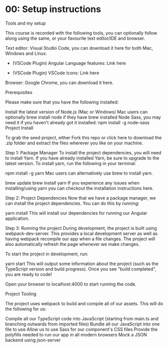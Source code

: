 # 00: Setup instructions

Tools and my setup

This course is recorded with the following tools, you can optionally follow along using the same, or your favourite text editor/IDE and browser.

Text editor: Visual Studio Code, you can download it here for both Mac, Windows and Linux.

- (VSCode Plugin) Angular Language features: Link here

- (VSCode Plugin) VSCode Icons: Link here

Browser: Google Chrome, you can download it here.

Prerequisites

Please make sure that you have the following installed:

Install the latest version of Node.js (Mac or Windows)
Mac users can optionally brew install node if they have brew installed
Node Sass, you may need it if you haven't already got it installed:
npm install -g node-sass
Project Install

To grab the seed project, either Fork this repo or click here to download the .zip folder and extract the files wherever you like on your machine.

Step 1: Package Manager
To install the project dependencies, you will need to install Yarn. If you have already installed Yarn, be sure to upgrade to the latest version. To install yarn, run the following in your terminal:

npm install -g yarn
Mac users can alternatively use brew to install yarn.

brew update
brew install yarn
If you experience any issues when installing/using yarn you can checkout the installation instructions here.

Step 2: Project Dependencies
Now that we have a package manager, we can install the project dependencies. You can do this by running:

yarn install
This will install our dependencies for running our Angular application.

Step 3: Running the project
During development, the project is built using webpack-dev-server. This provides a local development server as well as having webpack recompile our app when a file changes. The project will also automatically refresh the page whenever we make changes.

To start the project in development, run:

yarn start
This will output some information about the project (such as the TypeScript version and build progress). Once you see "build completed", you are ready to code!

Open your browser to localhost:4000 to start running the code.

Project Tooling

The project uses webpack to build and compile all of our assets. This will do the following for us:

Compile all our TypeScript code into JavaScript (starting from main.ts and branching outwards from imported files)
Bundle all our JavaScript into one file to use
Allow us to use Sass for our component's CSS files
Provide the polyfills needed to run our app in all modern browsers
Mock a JSON backend using json-server